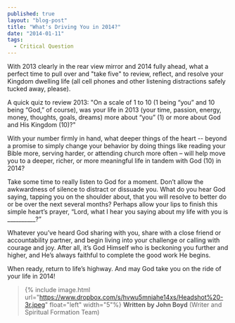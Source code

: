 ```yaml
---
published: true
layout: "blog-post"
title: "What's Driving You in 2014?"
date: "2014-01-11"
tags: 
  - Critical Question
---
```


With 2013 clearly in the rear view mirror and 2014 fully ahead, what a perfect time to pull over and "take five" to review, reflect, and resolve your Kingdom dwelling life (all cell phones and other listening distractions safely tucked away, please).  

A quick quiz to review 2013: "On a scale of 1 to 10 (1 being “you” and 10 being “God,” of course), was your life in 2013 (your time, passion, energy, money, thoughts, goals, dreams) more about “you” (1) or more about God and His Kingdom (10)?"  

With your number firmly in hand, what deeper things of the heart -- beyond a promise to simply change your behavior by doing things like reading your Bible more, serving harder, or attending church more often – will help move you to a deeper, richer, or more meaningful life in tandem with God (10) in 2014?  

Take some time to really listen to God for a moment.  Don’t allow the awkwardness of silence to   distract or dissuade you.  What do you hear God saying, tapping you on the shoulder about, that you will resolve to better do or be over the next several months?  Perhaps allow your lips to finish this simple heart’s prayer, “Lord, what I hear you saying about my life with you is __________?” 

Whatever you’ve heard God sharing with you, share with a close friend or accountability partner, and begin living into your challenge or calling with courage and joy.  After all, it’s God Himself who is beckoning you further and higher, and He’s always faithful to complete the good work He begins.

When ready, return to life’s highway.  And may God take you on the ride of your life in 2014!

>{% include image.html url="https://www.dropbox.com/s/hvwu5mniahe14xs/Headshot%20-3r.jpeg" float="left" width="5"%} **Written by John Boyd**  (Writer and Spiritual Formation Team)